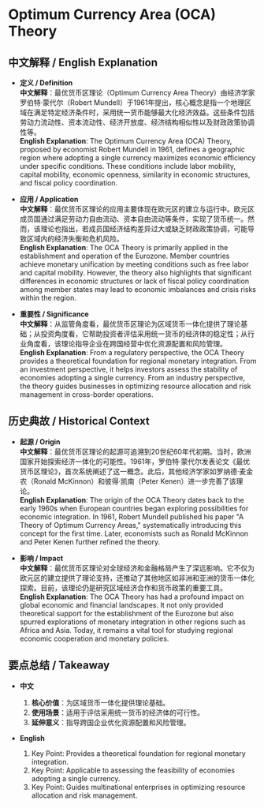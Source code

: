 # Optimum Currency Area (OCA) Theory

## 中文解释 / English Explanation

* **定义 / Definition**  
  **中文解释**：最优货币区理论（Optimum Currency Area Theory）由经济学家罗伯特·蒙代尔（Robert Mundell）于1961年提出，核心概念是指一个地理区域在满足特定经济条件时，采用统一货币能够最大化经济效益。这些条件包括劳动力流动性、资本流动性、经济开放度、经济结构相似性以及财政政策协调性等。  
  **English Explanation**: The Optimum Currency Area (OCA) Theory, proposed by economist Robert Mundell in 1961, defines a geographic region where adopting a single currency maximizes economic efficiency under specific conditions. These conditions include labor mobility, capital mobility, economic openness, similarity in economic structures, and fiscal policy coordination.

* **应用 / Application**  
  **中文解释**：最优货币区理论的应用主要体现在欧元区的建立与运行中。欧元区成员国通过满足劳动力自由流动、资本自由流动等条件，实现了货币统一。然而，该理论也指出，若成员国经济结构差异过大或缺乏财政政策协调，可能导致区域内的经济失衡和危机风险。  
  **English Explanation**: The OCA Theory is primarily applied in the establishment and operation of the Eurozone. Member countries achieve monetary unification by meeting conditions such as free labor and capital mobility. However, the theory also highlights that significant differences in economic structures or lack of fiscal policy coordination among member states may lead to economic imbalances and crisis risks within the region.

* **重要性 / Significance**  
  **中文解释**：从监管角度看，最优货币区理论为区域货币一体化提供了理论基础；从投资角度看，它帮助投资者评估采用统一货币的经济体的稳定性；从行业角度看，该理论指导企业在跨国经营中优化资源配置和风险管理。  
  **English Explanation**: From a regulatory perspective, the OCA Theory provides a theoretical foundation for regional monetary integration. From an investment perspective, it helps investors assess the stability of economies adopting a single currency. From an industry perspective, the theory guides businesses in optimizing resource allocation and risk management in cross-border operations.

## 历史典故 / Historical Context

* **起源 / Origin**  
  **中文解释**：最优货币区理论的起源可追溯到20世纪60年代初期。当时，欧洲国家开始探索经济一体化的可能性。1961年，罗伯特·蒙代尔发表论文《最优货币区理论》，首次系统阐述了这一概念。此后，其他经济学家如罗纳德·麦金农（Ronald McKinnon）和彼得·凯南（Peter Kenen）进一步完善了该理论。  
  **English Explanation**: The origin of the OCA Theory dates back to the early 1960s when European countries began exploring possibilities for economic integration. In 1961, Robert Mundell published his paper "A Theory of Optimum Currency Areas," systematically introducing this concept for the first time. Later, economists such as Ronald McKinnon and Peter Kenen further refined the theory.

* **影响 / Impact**  
  **中文解释**：最优货币区理论对全球经济和金融格局产生了深远影响。它不仅为欧元区的建立提供了理论支持，还推动了其他地区如非洲和亚洲的货币一体化探索。目前，该理论仍是研究区域经济合作和货币政策的重要工具。  
  **English Explanation**: The OCA Theory has had a profound impact on global economic and financial landscapes. It not only provided theoretical support for the establishment of the Eurozone but also spurred explorations of monetary integration in other regions such as Africa and Asia. Today, it remains a vital tool for studying regional economic cooperation and monetary policies.

## 要点总结 / Takeaway

* **中文**  
  1. **核心价值**：为区域货币一体化提供理论基础。
  2. **使用场景**：适用于评估采用统一货币的经济体的可行性。
  3. **延伸意义**：指导跨国企业优化资源配置和风险管理。

* **English**  
  1. Key Point: Provides a theoretical foundation for regional monetary integration.
  2. Key Point: Applicable to assessing the feasibility of economies adopting a single currency.
  3. Key Point: Guides multinational enterprises in optimizing resource allocation and risk management.